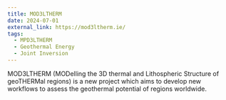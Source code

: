 ```yaml
---
title: MOD3LTHERM
date: 2024-07-01
external_link: https://mod3ltherm.ie/
tags:
  - MPD3LTHERM
  - Geothermal Energy
  - Joint Inversion
---
```


MOD3LTHERM (MODelling the 3D thermal and Lithospheric Structure of geoTHERMal regions) is a new project which aims to develop new workflows to assess the geothermal potential of regions worldwide.

<!--more-->
